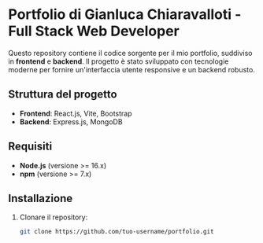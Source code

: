 # Portfolio di Gianluca Chiaravalloti - Full Stack Web Developer

Questo repository contiene il codice sorgente per il mio portfolio, suddiviso in **frontend** e **backend**. Il progetto è stato sviluppato con tecnologie moderne per fornire un'interfaccia utente responsive e un backend robusto.

## Struttura del progetto

- **Frontend**: React.js, Vite, Bootstrap
- **Backend**: Express.js, MongoDB

## Requisiti

- **Node.js** (versione >= 16.x)
- **npm** (versione >= 7.x)

## Installazione

1. Clonare il repository:
   ```bash
   git clone https://github.com/tuo-username/portfolio.git
